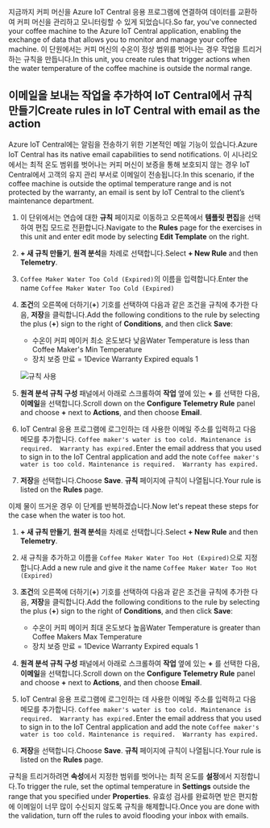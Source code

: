 <span data-ttu-id="c0ebd-101">지금까지 커피 머신을 Azure IoT Central 응용 프로그램에 연결하여 데이터를 교환하여 커피 머신을 관리하고 모니터링할 수 있게 되었습니다.</span><span class="sxs-lookup"><span data-stu-id="c0ebd-101">So far, you've connected your coffee machine to the Azure IoT Central application, enabling the exchange of data that allows you to monitor and manage your coffee machine.</span></span> <span data-ttu-id="c0ebd-102">이 단원에서는 커피 머신의 수온이 정상 범위를 벗어나는 경우 작업을 트리거하는 규칙을 만듭니다.</span><span class="sxs-lookup"><span data-stu-id="c0ebd-102">In this unit, you create rules that trigger actions when the water temperature of the coffee machine is outside the normal range.</span></span> 

## <a name="create-rules-in-iot-central-with-email-as-the-action"></a><span data-ttu-id="c0ebd-103">이메일을 보내는 작업을 추가하여 IoT Central에서 규칙 만들기</span><span class="sxs-lookup"><span data-stu-id="c0ebd-103">Create rules in IoT Central with email as the action</span></span>

<span data-ttu-id="c0ebd-104">Azure IoT Central에는 알림을 전송하기 위한 기본적인 메일 기능이 있습니다.</span><span class="sxs-lookup"><span data-stu-id="c0ebd-104">Azure IoT Central has its native email capabilities to send notifications.</span></span> <span data-ttu-id="c0ebd-105">이 시나리오에서는 최적 온도 범위를 벗어나는 커피 머신이 보증을 통해 보호되지 않는 경우 IoT Central에서 고객의 유지 관리 부서로 이메일이 전송됩니다.</span><span class="sxs-lookup"><span data-stu-id="c0ebd-105">In this scenario, if the coffee machine is outside the optimal temperature range and is not protected by the warranty, an email is sent by IoT Central to the client’s maintenance department.</span></span>

1. <span data-ttu-id="c0ebd-106">이 단위에서는 연습에 대한 **규칙** 페이지로 이동하고 오른쪽에서 **템플릿 편집**을 선택하여 편집 모드로 전환합니다.</span><span class="sxs-lookup"><span data-stu-id="c0ebd-106">Navigate to the **Rules** page for the exercises in this unit and enter edit mode by selecting **Edit Template** on the right.</span></span> 
1. <span data-ttu-id="c0ebd-107">**+ 새 규칙 만들기**, **원격 분석**을 차례로 선택합니다.</span><span class="sxs-lookup"><span data-stu-id="c0ebd-107">Select **+ New Rule** and then **Telemetry**.</span></span> 

1. <span data-ttu-id="c0ebd-108">`Coffee Maker Water Too Cold (Expired)`의 이름을 입력합니다.</span><span class="sxs-lookup"><span data-stu-id="c0ebd-108">Enter the name `Coffee Maker Water Too Cold (Expired)`</span></span>

1. <span data-ttu-id="c0ebd-109">**조건**의 오른쪽에 더하기(**+**) 기호를 선택하여 다음과 같은 조건을 규칙에 추가한 다음, **저장**을 클릭합니다.</span><span class="sxs-lookup"><span data-stu-id="c0ebd-109">Add the following conditions to the rule by selecting the plus (**+**) sign to the right of **Conditions**, and then click **Save**:</span></span>      
    - <span data-ttu-id="c0ebd-110">수온이 커피 메이커 최소 온도보다 낮음</span><span class="sxs-lookup"><span data-stu-id="c0ebd-110">Water Temperature is less than Coffee Maker's Min Temperature</span></span>
    - <span data-ttu-id="c0ebd-111">장치 보증 만료 = 1</span><span class="sxs-lookup"><span data-stu-id="c0ebd-111">Device Warranty Expired equals 1</span></span>

    ![규칙 사용](../media/5-flow-a.png)

1. <span data-ttu-id="c0ebd-113">**원격 분석 규칙 구성** 패널에서 아래로 스크롤하여 **작업** 옆에 있는 **+** 를 선택한 다음, **이메일**을 선택합니다.</span><span class="sxs-lookup"><span data-stu-id="c0ebd-113">Scroll down on the **Configure Telemetry Rule** panel and choose **+** next to **Actions**, and then choose **Email**.</span></span>

1. <span data-ttu-id="c0ebd-114">IoT Central 응용 프로그램에 로그인하는 데 사용한 이메일 주소를 입력하고 다음 메모를 추가합니다. `Coffee maker's water is too cold. Maintenance is required.  Warranty has expired.`</span><span class="sxs-lookup"><span data-stu-id="c0ebd-114">Enter the email address that you used to sign in to the IoT Central application and add the note `Coffee maker's water is too cold. Maintenance is required.  Warranty has expired.`</span></span>

1. <span data-ttu-id="c0ebd-115">**저장**을 선택합니다.</span><span class="sxs-lookup"><span data-stu-id="c0ebd-115">Choose **Save**.</span></span> <span data-ttu-id="c0ebd-116">**규칙** 페이지에 규칙이 나열됩니다.</span><span class="sxs-lookup"><span data-stu-id="c0ebd-116">Your rule is listed on the **Rules** page.</span></span>

<span data-ttu-id="c0ebd-117">이제 물이 뜨거운 경우 이 단계를 반복하겠습니다.</span><span class="sxs-lookup"><span data-stu-id="c0ebd-117">Now let's repeat these steps for the case when the water is too hot.</span></span> 

1. <span data-ttu-id="c0ebd-118">**+ 새 규칙 만들기**, **원격 분석**을 차례로 선택합니다.</span><span class="sxs-lookup"><span data-stu-id="c0ebd-118">Select **+ New Rule** and then **Telemetry**.</span></span>

1. <span data-ttu-id="c0ebd-119">새 규칙을 추가하고 이름을 `Coffee Maker Water Too Hot (Expired)`으로 지정합니다.</span><span class="sxs-lookup"><span data-stu-id="c0ebd-119">Add a new rule and give it the name `Coffee Maker Water Too Hot (Expired)`</span></span>

1. <span data-ttu-id="c0ebd-120">**조건**의 오른쪽에 더하기(**+**) 기호를 선택하여 다음과 같은 조건을 규칙에 추가한 다음, **저장**을 클릭합니다.</span><span class="sxs-lookup"><span data-stu-id="c0ebd-120">Add the following conditions to the rule by selecting the plus (**+**) sign to the right of **Conditions**, and then click **Save**:</span></span>      
    - <span data-ttu-id="c0ebd-121">수온이 커피 메이커 최대 온도보다 높음</span><span class="sxs-lookup"><span data-stu-id="c0ebd-121">Water Temperature is greater than Coffee Makers Max Temperature</span></span>
    - <span data-ttu-id="c0ebd-122">장치 보증 만료 = 1</span><span class="sxs-lookup"><span data-stu-id="c0ebd-122">Device Warranty Expired equals 1</span></span>

1. <span data-ttu-id="c0ebd-123">**원격 분석 규칙 구성** 패널에서 아래로 스크롤하여 **작업** 옆에 있는 **+** 를 선택한 다음, **이메일**을 선택합니다.</span><span class="sxs-lookup"><span data-stu-id="c0ebd-123">Scroll down on the **Configure Telemetry Rule** panel and choose **+** next to **Actions**, and then choose **Email**.</span></span>

1. <span data-ttu-id="c0ebd-124">IoT Central 응용 프로그램에 로그인하는 데 사용한 이메일 주소를 입력하고 다음 메모를 추가합니다. `Coffee maker's water is too cold. Maintenance is required.  Warranty has expired.`</span><span class="sxs-lookup"><span data-stu-id="c0ebd-124">Enter the email address that you used to sign in to the IoT Central application and add the note `Coffee maker's water is too cold. Maintenance is required.  Warranty has expired.`</span></span>

1. <span data-ttu-id="c0ebd-125">**저장**을 선택합니다.</span><span class="sxs-lookup"><span data-stu-id="c0ebd-125">Choose **Save**.</span></span> <span data-ttu-id="c0ebd-126">**규칙** 페이지에 규칙이 나열됩니다.</span><span class="sxs-lookup"><span data-stu-id="c0ebd-126">Your rule is listed on the **Rules** page.</span></span>

<span data-ttu-id="c0ebd-127">규칙을 트리거하려면 **속성**에서 지정한 범위를 벗어나는 최적 온도를 **설정**에서 지정합니다.</span><span class="sxs-lookup"><span data-stu-id="c0ebd-127">To trigger the rule, set the optimal temperature in **Settings** outside the range that you specified under **Properties**.</span></span> <span data-ttu-id="c0ebd-128">유효성 검사를 완료하면 받은 편지함에 이메일이 너무 많이 수신되지 않도록 규칙을 해제합니다.</span><span class="sxs-lookup"><span data-stu-id="c0ebd-128">Once you are done with the validation, turn off the rules to avoid flooding your inbox with emails.</span></span>